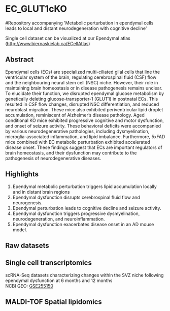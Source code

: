 # EC_GLUT1cKO

#Repository accompanying 'Metabolic perturbation in ependymal cells leads to local and distant neurodegeneration with cognitive decline'

Single cell dataset can be visualized at our Ependymal atlas (http://www.biernaskielab.ca/ECellAtlas)

## Abstract
Ependymal cells (ECs) are specialized multi-ciliated glial cells that line the ventricular system of the brain, regulating cerebrospinal fluid (CSF) flow and the neighbouring neural stem cell (NSC) niche. However, their role in maintaining brain homeostasis or in disease pathogenesis remains unclear. To elucidate their function, we disrupted ependymal glucose metabolism by genetically deleting glucose-transporter-1 (GLUT1) in postnatal ECs. This resulted in CSF flow changes, disrupted NSC differentiation, and reduced neuroblast migration. These mice also exhibited periventricular lipid droplet accumulation, reminiscent of Alzheimer’s disease pathology. Aged conditional KO mice exhibited progressive cognitive and motor dysfunction, and onset of seizure activity. These behavioral deficits were accompanied by various neurodegenerative pathologies, including dysmyelination, microglia-associated inflammation, and lipid imbalance. Furthermore, 5xFAD mice combined with EC metabolic perturbation exhibited accelerated disease onset. These findings suggest that ECs are important regulators of brain homeostasis, and their dysfunction may contribute to the pathogenesis of neurodegenerative diseases.

## Highlights
1. Ependymal metabolic perturbation triggers lipid accumulation locally and in distant brain regions
2. Ependymal dysfunction disrupts cerebrospinal fluid flow and neurogenesis.
3. Ependymal perturbation leads to cognitive decline and seizure activity.
4. Ependymal dysfunction triggers progressive dysmyelination, neurodegeneration, and neuroinflammation.
5. Ependymal dysfunction exacerbates disease onset in an AD mouse model. 

## Raw datasets
## Single cell transcriptomics 
scRNA-Seq datasets characterizing changes within the SVZ niche following ependymal dysfunction at 6 months and 12 months <br/>
NCBI GEO: [GSE255150](https://www.ncbi.nlm.nih.gov/geo/query/acc.cgi?acc=GSE142854) <br/>

## MALDI-TOF Spatial lipidomics


